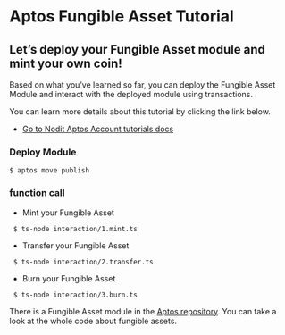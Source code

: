# Aptos Fungible Asset Tutorial

## Let’s deploy your Fungible Asset module and mint your own coin!

Based on what you’ve learned so far, you can deploy the Fungible Asset Module and interact with the deployed module using transactions.

You can learn more details about this tutorial by clicking the link below.

- [Go to Nodit Aptos Account tutorials docs]("https://~~~~")

### Deploy Module

`$ aptos move publish`

### function call

- Mint your Fungible Asset

```
 $ ts-node interaction/1.mint.ts
```

- Transfer your Fungible Asset

```
 $ ts-node interaction/2.transfer.ts
```

- Burn your Fungible Asset

```
 $ ts-node interaction/3.burn.ts
```

There is a Fungible Asset module in the [Aptos repository](https://github.com/aptos-labs/aptos-core/blob/main/aptos-move/move-examples/fungible_asset/fa_coin/sources/FACoin.move). You can take a look at the whole code about fungible assets.
